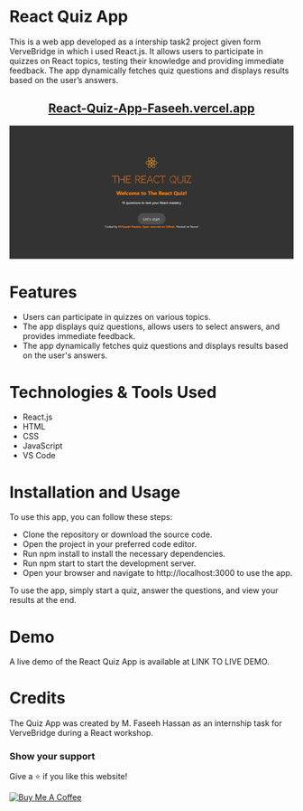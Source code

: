 # React Quiz App

This is a web app developed as a intership task2 project given form VerveBridge in which i used React.js. It allows users to participate in quizzes on React topics, testing their knowledge and providing immediate feedback. The app dynamically fetches quiz questions and displays results based on the user’s answers.

<h2 align="center">
  <a href="https://react-quiz-app-faseeh.vercel.app/" target="_blank">React-Quiz-App-Faseeh.vercel.app</a>
</h2>
<div align="center">
  <img alt="Demo" src="./Extra/src6.PNG" />
  </div>

# Features

- Users can participate in quizzes on various topics.
- The app displays quiz questions, allows users to select answers, and provides immediate feedback.
- The app dynamically fetches quiz questions and displays results based on the user's answers.

# Technologies & Tools Used

- React.js
- HTML
- CSS
- JavaScript
- VS Code

# Installation and Usage

To use this app, you can follow these steps:

- Clone the repository or download the source code.
- Open the project in your preferred code editor.
- Run npm install to install the necessary dependencies.
- Run npm start to start the development server.
- Open your browser and navigate to http://localhost:3000 to use the app.

To use the app, simply start a quiz, answer the questions, and view your results at the end.

# Demo

A live demo of the React Quiz App is available at LINK TO LIVE DEMO.

# Credits

The Quiz App was created by M. Faseeh Hassan as an internship task for VerveBridge during a React workshop.

### Show your support

Give a ⭐ if you like this website!

<a href="https://www.buymeacoffee.com/faseeh41" target="_blank"><img src="https://cdn.buymeacoffee.com/buttons/v2/default-violet.png" alt="Buy Me A Coffee" height="60px" width="217px" ></a>
